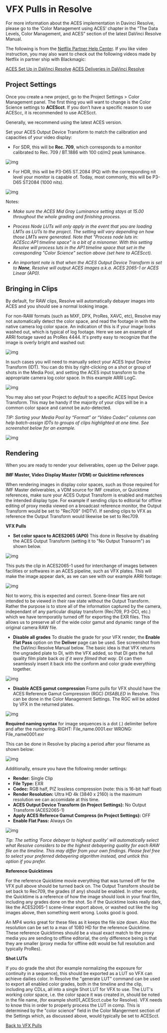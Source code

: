 # VFX Pulls in Resolve

For more information about the ACES implementation in Davinci Resolve, please go to the ‘Color Management using ACES’ chapter in the “The Data Levels, Color Management, and ACES” section of the latest DaVinci Resolve Manual.

The following is from the [Netflix Partner Help Center](https://partnerhelp.netflixstudios.com/hc/en-us/articles/360002088888-Color-Managed-Workflow-in-Resolve-ACES-). If you like video instruction, you may also want to check out the following videos made by Netflix in partner ship with Blackmagic:

[ACES Set Up in DaVinci Resolve](https://www.youtube.com/watch?v=u9Rvm5xiuhk&list=PLsJrJgQkAdTnNB5sbmkRLZaZkcd63W8Nb&index=4)
[ACES Deliveries in DaVinci Resolve](https://www.youtube.com/watch?v=2-H3jgXXTiQ&list=PLsJrJgQkAdTnNB5sbmkRLZaZkcd63W8Nb&index=5)

## Project Settings

Once you create a new project, go to the Project Settings > Color Management panel. The first thing you will want to change is the Color Science settings to **ACEScct**. If you don’t have a specific reason to use ACEScc, it is recommended to use ACEScct. 

Generally, we recommend using the latest ACES version.

Set your ACES Output Device Transform to match the calibration and capacities of your video display:

 - For SDR, this will be **Rec. 709**, which corresponds to a monitor calibrated to Rec. 709 / BT.1886 with 100 cd/m2 peak luminance.
    
![img](img/Netflix1.jpg)

 - For HDR, this will be P3-D65 ST.2084 (PQ) with the corresponding nit level your monitor is capable of. Today, most commonly, this will be P3-D65 ST2084 (1000 nits). 

![img](img/Netflix2.jpg)

Notes: 

 - *Make sure the ACES Mid Gray Luminance setting stays at 15.00 throughout the whole grading and finishing process.*

 - *Process Node LUTs will only apply in the event that you are loading LMTs as LUTs to the project. The setting will vary depending on how those LMTs were generated. Note that "Process node luts in: ACEScc:AP1 timeline space" is a bit of a misnomer. With this setting Resolve will process luts in the AP1 timeline space that set in the coresponding "Color Science" section above (set here to ACEScct).*

 - *An important note is that when the ACES Output Device Transform is set to **None**, Resolve will output ACES images a.k.a. ACES 2065-1 or ACES Linear (AP0).*

## Bringing in Clips

By default, for RAW clips, Resolve will automatically debayer images into ACES and you should see a normal looking image. 

For non-RAW formats (such as MXF, DPX, ProRes, XAVC, etc), Resolve may not automatically detect the color space, and read the footage in with the native camera log color space. An indication of this is if your image looks washed out, which is typical of log footage. Here we see an example of ARRI footage saved as ProRes 4444. It's pretty easy to recognize that the image is overly bright and washed out:

![img](img/Resolve8.jpg)

In such cases you will need to manually select your ACES Input Device Transform (IDT). You can do this by right-clicking on a shot or group of shots in the Media Pool, and setting the ACES input transform to the appropriate camera log color space. In this example ARRI LogC. 

![img](img/Resolve9.jpg)

You may also set your Project to *default* to a specific ACES Input Device Transform. This may be handy if the majority of your clips will be in a common color space and cannot be auto-detected. 

*TIP: Sorting your Media Pool by “Format” or “Video Codec” columns can help batch-assign IDTs to groups of clips highlighted at one time. See screenshot below for an example.*

![img](img/Netflix4.jpg)

## Rendering

When you are ready to render your deliverables, open up the Deliver page.
 
**IMF Master, Video Display Master (VDM) or Quicktime references**

When rendering images in display color spaces, such as those required for IMF Master deliverables, a VDM source for IMF creation, or Quicktime references, make sure your ACES Output Transform is enabled and matches the intended display type. For example if sending clips to editorial for offline editing of proxy media viewed on a broadcast reference monitor, the Output Transform would be set to "Rec709" (HDTV). If sending clips to VFX as reference the Output Transform would likewise be set to Rec709.
 
**VFX Pulls**

 - **Set color space to ACES2065 (AP0)** This done in Resolve by disabling the ACES Output Transform (setting it to "No Output Transorm") as shown below.
 
![img](img/Netflix5.jpg)

This puts the clip in ACES2065-1 used for interchange of images between facilities or softwares in an ACES pipeline, such as VFX plates. This will make the image appear dark, as we can see with our example ARRI footage:

![img](img/Resolve10.jpg)

Not to worry, this is expected and correct. Scene-linear files are not intended to be viewed in their raw state without the Output Transform. Rather the purpose is to store all of the information captured by the camera, independant of any particular display transform (Rec709, P3-DCI, etc.) which we have termporatily turned off for exporting the EXR files. This allows us to preserve all of the wide color gamut and dynamic range of the original camera RAW file.

 - **Disable all grades** To disable the grade for your VFX render, the **Enable Flat Pass** option on the **Deliver** page can be used. See screenshot from the DaVinci Resolve Manual below. The basic idea is that VFX returns the ungraded plate to DI, with the VFX added, so that DI gets the full quality film plate back *as if it were filmed that way*. DI can then seamlessly insert it back into the conform and color grade everything together. 

![img](img/Netflix6.jpg)

 - **Disable ACES gamut compression** Frame pulls for VFX should have the ACES Reference Gamut Compression (RGC) *DISABLED* in Resolve. This can be done in the Color Management Settings. The RGC will be added by VFX in the returned plates.

![img](img/Netflix8.jpg)

**Required naming syntax** for image sequences is a dot (.) delimiter before and after the numbering. 
     RIGHT: File_name.0001.exr
     WRONG: File_name0001.exr

This can be done in Resolve by placing a period after your filename as shown below:

![img](img/Resolve14.png)

Additionally, ensure you have the following render settings:

 - **Render:** 	Single Clip
 - **File Type:** 	EXR
 - **Codec:** 	RGB half, PIZ lossless compression (note: this is 16-bit half float)
 - **Render Resolution:** 	Ultra HD 4k (3840 x 2160) is the maximum resolution we can accomidate at this time.
 - **ACES Output Device Transform (in Project Settings):** 	No Output Transform (ACES2065-1)
 - **Apply ACES Referece Gamut Compress (in Project Settings):** OFF
 - **Enable Flat Pass:** 	Always On

![img](img/Netflix7.jpg)

*Tip: The setting ‘Force debayer to highest quality’  will automatically select what Resolve considers to be the highest debayering quality for each RAW file on the timeline. This may differ from your own findings. Please feel free to select your preferred debayering algorithm instead, and untick this option if you prefer.*

**Reference Quicktimes**

For the reference Quicktime movie everything that was turned off for the VFX pull above should be turned back on. The Output Transform should be set back to Rec709, the grades (if any) should be enabled. In other words, the Quicktime is a reference of how the image should look in your final film, including any grades done on the shot. So if the Quicktime looks really dark, like the ACES2065-1 scene-linear export above, or washed out like the log images above, then something went wrong. Looks good is good.

An MP4 works great for these files as it keeps the file size down. Also the resolution can be set to a max of 1080 HD for the reference Quicktime. These reference Quicktimes should be a visual exact match to the proxy media you are sending to offline editorial, the only difference being is that they are smaller (proxy media for offline edit would be full resolution and typically ProRes).

**Shot LUTs**

If you do grade the shot (for example normalizing the exposure for continuity in a sequence), this should be exported as a LUT so VFX can achieve dailies color. In Resolve the "generate LUT" command can be used to export all enabled color grades, both in the timeline and the clip, including any CDLs, all into a single Shot LUT for VFX to use. The LUT's working color space, i.e. the color space it was created in, should be noted in the file name, (for example shot01_ACEScct.cube for Resolve). VFX needs to know this in order to properly process the LUT in comp. This is determined by the "color science" field in the Color Mangerment section of the Settings which, as discussed above, would typically be set to ACEScct.


[Back to VFX Pulls](VFXpulls.md)
